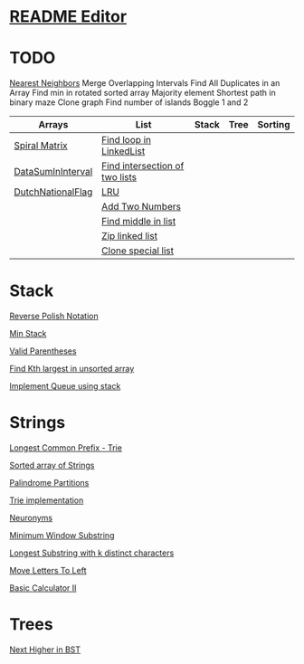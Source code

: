 # [README Editor](https://stackedit.io/app#)

# TODO
[Nearest Neighbors](https://www.geeksforgeeks.org/closest-pair-of-points-onlogn-implementation/)
Merge Overlapping Intervals
Find All Duplicates in an Array
Find min in rotated sorted array
Majority element
Shortest path in binary maze
Clone graph
Find number of islands
Boggle 1 and 2

| Arrays  | List | Stack | Tree  | Sorting |
|---------|------|-------|-------|---------|
|[Spiral Matrix](https://github.com/leoriazuddin/ds-and-algo/blob/master/src/main/java/arrays/SpiralMatrix.java)|[Find loop in LinkedList](https://github.com/leoriazuddin/ds-and-algo/blob/master/src/main/java/lists/DetectAndRemoveLoop.java)||||[QuickSort](https://github.com/leoriazuddin/ds-and-algo/blob/master/src/main/java/sorting/QuickSort.java)|
|[DataSumInInterval](https://github.com/leoriazuddin/ds-and-algo/blob/master/src/main/java/arrays/DataSumInInterval.java)|[Find intersection of two lists](https://github.com/leoriazuddin/ds-and-algo/blob/master/src/main/java/lists/ListIntersectionNode.java)|||||[MergeSort](https://github.com/leoriazuddin/ds-and-algo/blob/master/src/main/java/sorting/MergeSort.java)|
|[DutchNationalFlag](https://github.com/leoriazuddin/ds-and-algo/blob/master/src/main/java/arrays/DutchNationalFlag.java)|[LRU](https://github.com/leoriazuddin/ds-and-algo/blob/master/src/main/java/lists/LRU.java)|||||[Merge K Sorted Lists](https://github.com/leoriazuddin/ds-and-algo/blob/master/src/main/java/sorting/MergeKSortedLists.java)|
||[Add Two Numbers](https://github.com/leoriazuddin/ds-and-algo/blob/master/src/main/java/lists/AddTwoNumbers.java)||||[Merge K Sorted Arrays](https://github.com/leoriazuddin/ds-and-algo/blob/master/src/main/java/sorting/MergeKSortedArrays.java)|
||[Find middle in list](https://github.com/leoriazuddin/ds-and-algo/blob/master/src/main/java/lists/FindTheMiddle.java)||||[3Sum](https://github.com/leoriazuddin/ds-and-algo/blob/master/src/main/java/sorting/ThreeSum.java)|
||[Zip linked list](https://github.com/leoriazuddin/ds-and-algo/blob/master/src/main/java/lists/Zip.java)||||[GroupNumbers](https://github.com/leoriazuddin/ds-and-algo/blob/master/src/main/java/sorting/GroupNumbers.java)|
||[Clone special list](https://github.com/leoriazuddin/ds-and-algo/blob/master/src/main/java/lists/CloneSpecialList.java)|||||

# Stack
[Reverse Polish Notation](https://github.com/leoriazuddin/ds-and-algo/blob/master/src/main/java/stack/ReversePolishNotation.java)

[Min Stack](https://github.com/leoriazuddin/ds-and-algo/blob/master/src/main/java/stack/MinStack.java)

[Valid Parentheses](https://github.com/leoriazuddin/ds-and-algo/blob/master/src/main/java/stack/ValidParentheses.java)

[Find Kth largest in unsorted array](https://github.com/leoriazuddin/ds-and-algo/blob/master/src/main/java/stack/KthLargest.java)

[Implement Queue using stack](https://github.com/leoriazuddin/ds-and-algo/blob/master/src/main/java/stack/QueueStack.java)

# Strings
[Longest Common Prefix - Trie](https://github.com/leoriazuddin/ds-and-algo/blob/master/src/main/java/strings/LongestCommonPrefixTrie.java)

[Sorted array of Strings](https://github.com/leoriazuddin/ds-and-algo/blob/master/src/main/java/strings/SearchSortedArrayOfStrings.java)

[Palindrome Partitions](https://github.com/leoriazuddin/ds-and-algo/blob/master/src/main/java/strings/PalindromePartitioning.java)

[Trie implementation](https://github.com/leoriazuddin/ds-and-algo/blob/master/src/main/java/strings/Trie.java)

[Neuronyms](https://github.com/leoriazuddin/ds-and-algo/blob/master/src/main/java/strings/Neuronyms.java)

[Minimum Window Substring](https://github.com/leoriazuddin/ds-and-algo/blob/master/src/main/java/strings/MinimumWindowSubstring.java)

[Longest Substring with k distinct characters](https://github.com/leoriazuddin/ds-and-algo/blob/master/src/main/java/strings/LongestSubstringWithKDistinctCharacters.java)

[Move Letters To Left](https://github.com/leoriazuddin/ds-and-algo/blob/master/src/main/java/strings/MoveLettersToLeft.java)

[Basic Calculator II](https://github.com/leoriazuddin/ds-and-algo/blob/master/src/main/java/strings/BasicCalculator.java)

# Trees

[Next Higher in BST](https://github.com/leoriazuddin/ds-and-algo/blob/master/src/main/java/trees/FindNextHigher.java)


